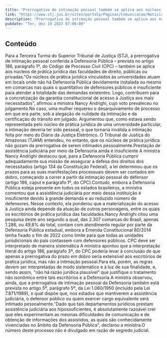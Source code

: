 ```yaml
---
title: "Prerrogativa de intimação pessoal também se aplica aos núcleos de prática jurídica das faculdades de direito"
link: "https://www.stj.jus.br/sites/portalp/Paginas/Comunicacao/Noticias/2023/19122023-Prerrogativa-de-intimacao-pessoal-tambem-se-aplica-aos-nucleos-de-pratica-juridica-das-faculdades-de-direito.aspx"
description: "Prerrogativa de intimação pessoal também se aplica aos núcleos de prática jurídica das faculdades de direito"
pubdate: "Ter, dez 19 2023 07:00:00"
---
```


## Conteúdo

​Para a Terceira Turma do Superior Tribunal de Justiça (STJ), a prerrogativa de intimação pessoal conferida à Defensoria Pública – prevista no artigo 186, parágrafo 1º, do Código de Processo Civil (CPC) – também se aplica aos núcleos de prática jurídica das faculdades de direito, públicas ou privadas."Os núcleos de prática jurídica vinculados às universidades atuam em locais onde não há Defensoria Pública devidamente instalada ou mesmo em comarcas nas quais o quantitativo de defensores públicos é insuficiente para atender a totalidade das demandas existentes. Logo, contribuem para a concretização da garantia constitucional de acesso à Justiça aos mais necessitados", afirmou a ministra Nancy Andrighi, cujo voto prevaleceu no julgamento.No caso, uma mulher requereu o desarquivamento de processo em que era parte, sob a alegação de nulidade da intimação e da certificação do trânsito em julgado. Argumentou que, como estava sendo representada pelo núcleo de prática jurídica de uma universidade particular, a intimação deveria ter sido pessoal, o que tornaria inválida a intimação feita por meio do Diário da Justiça Eletrônico. O Tribunal de Justiça do Amazonas (TJAM) entendeu, no entanto, que os núcleos de prática jurídica não gozam da prerrogativa de serem intimados pessoalmente.Prestação de assistência judiciária por meio da Defensoria ainda é insuficiente A ministra Nancy Andrighi destacou que, para a Defensoria Pública cumprir adequadamente sua missão de assegurar a defesa dos direitos dos necessitados (artigo 134 da Constituição Federal), a lei determinou que os prazos para as suas manifestações processuais devem ser contados em dobro, começando a correr a partir da intimação pessoal do defensor (artigo 186, caput e parágrafo 1º, do CPC).Contudo, embora a Defensoria Pública esteja presente em todos os estados brasileiros, a ministra comentou que a assistência judiciária por meio dessa instituição é insuficiente devido à grande demanda e ao reduzido número de defensores. Nesse contexto, ela ponderou que a materialização do acesso à Justiça ainda depende da atuação de outros personagens, entre os quais os escritórios de prática jurídica das faculdades.Nancy Andrighi citou uma pesquisa deste ano segundo a qual, das 2.307 comarcas do Brasil, apenas 1.286, ou 49,8% do total, contam com atendimento regular por parte da Defensoria Pública estadual, embora a Emenda Constitucional 80/2014 tenha fixado o fim de 2022 como limite para que todas as unidades jurisdicionais do país contassem com defensores públicos. CPC deve ser interpretado de maneira sistemática A ministra apontou que a interpretação literal do artigo 186, parágrafo 3º, do CPC poderia levar à conclusão de que apenas a prerrogativa do prazo em dobro seria extensível aos escritórios de prática jurídica, mas não a intimação pessoal.Para ela, porém, as regras devem ser interpretadas de modo sistemático e à luz de sua finalidade, e, sendo assim, "não há razão jurídica plausível" que justifique o tratamento não isonômico entre tais escritórios e a Defensoria.A ministra observou, ainda, que a prerrogativa de intimação pessoal da Defensoria também está prevista no artigo 5º, parágrafo 5º, da Lei 1.060/1950 (incluído pela Lei 7.871/1989), o qual dispõe que, nos estados que mantiverem a assistência judiciária, o defensor público ou quem exercer cargo equivalente será intimado pessoalmente."Dado que tais departamentos jurídicos prestam assistência judiciária aos hipossuficientes, é absolutamente razoável crer que eles experimentam as mesmas dificuldades de comunicação e de obtenção de informações dos assistidos, as quais são conhecidamente vivenciadas no âmbito da Defensoria Pública", declarou a ministra.O número deste processo não é divulgado em razão de segredo judicial.
